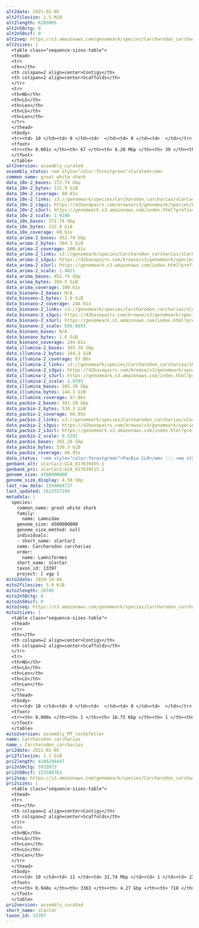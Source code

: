 ```yaml
---
alt2date: 2021-02-05
alt2filesize: 1.5 MiB
alt2length: 6205005
alt2n50ctg: 0
alt2n50scf: 0
alt2seq: https://s3.amazonaws.com/genomeark/species/Carcharodon_carcharias/sCarCar2/assembly_curated/sCarCar2.alt.cur.20210205.fasta.gz
alt2sizes: |
  <table class="sequence-sizes-table">
  <thead>
  <tr>
  <th></th>
  <th colspan=2 align=center>Contigs</th>
  <th colspan=2 align=center>Scaffolds</th>
  </tr>
  <tr>
  <th>NG</th>
  <th>LG</th>
  <th>Len</th>
  <th>LG</th>
  <th>Len</th>
  </tr>
  </thead>
  <tbody>
  <tr><td> 10 </td><td> 0 </td><td>  </td><td> 0 </td><td>  </td></tr>  <tr><td> 20 </td><td> 0 </td><td>  </td><td> 0 </td><td>  </td></tr>  <tr><td> 30 </td><td> 0 </td><td>  </td><td> 0 </td><td>  </td></tr>  <tr><td> 40 </td><td> 0 </td><td>  </td><td> 0 </td><td>  </td></tr>  <tr style="background-color:#cccccc;"><td> 50 </td><td> 0 </td><td>  </td><td> 0 </td><td>  </td></tr>  <tr><td> 60 </td><td> 0 </td><td>  </td><td> 0 </td><td>  </td></tr>  <tr><td> 70 </td><td> 0 </td><td>  </td><td> 0 </td><td>  </td></tr>  <tr><td> 80 </td><td> 0 </td><td>  </td><td> 0 </td><td>  </td></tr>  <tr><td> 90 </td><td> 0 </td><td>  </td><td> 0 </td><td>  </td></tr>  <tr><td> 100 </td><td> 0 </td><td>  </td><td> 0 </td><td>  </td></tr>  </tbody>
  <tfoot>
  <tr><th> 0.001x </th><th> 67 </th><th> 6.20 Mbp </th><th> 39 </th><th> 6.21 Mbp </th></tr>
  </tfoot>
  </table>
alt2version: assembly_curated
assembly_status: <em style="color:forestgreen">Curated</em>
common_name: great white shark
data_10x-2_bases: 272.74 Gbp
data_10x-2_bytes: 132.9 GiB
data_10x-2_coverage: 60.61x
data_10x-2_links: s3://genomeark/species/Carcharodon_carcharias/sCarCar2/genomic_data/10x/<br>
data_10x-2_s3gui: https://42basepairs.com/browse/s3/genomeark/species/Carcharodon_carcharias/sCarCar2/genomic_data/10x/
data_10x-2_s3url: https://genomeark.s3.amazonaws.com/index.html?prefix=species/Carcharodon_carcharias/sCarCar2/genomic_data/10x/
data_10x-2_scale: 1.9106
data_10x_bases: 272.74 Gbp
data_10x_bytes: 132.9 GiB
data_10x_coverage: 60.61x
data_arima-2_bases: 452.74 Gbp
data_arima-2_bytes: 284.5 GiB
data_arima-2_coverage: 100.61x
data_arima-2_links: s3://genomeark/species/Carcharodon_carcharias/sCarCar2/genomic_data/arima/<br>
data_arima-2_s3gui: https://42basepairs.com/browse/s3/genomeark/species/Carcharodon_carcharias/sCarCar2/genomic_data/arima/
data_arima-2_s3url: https://genomeark.s3.amazonaws.com/index.html?prefix=species/Carcharodon_carcharias/sCarCar2/genomic_data/arima/
data_arima-2_scale: 1.4821
data_arima_bases: 452.74 Gbp
data_arima_bytes: 284.5 GiB
data_arima_coverage: 100.61x
data_bionano-2_bases: N/A
data_bionano-2_bytes: 1.6 GiB
data_bionano-2_coverage: 244.61x
data_bionano-2_links: s3://genomeark/species/Carcharodon_carcharias/sCarCar2/genomic_data/bionano/<br>
data_bionano-2_s3gui: https://42basepairs.com/browse/s3/genomeark/species/Carcharodon_carcharias/sCarCar2/genomic_data/bionano/
data_bionano-2_s3url: https://genomeark.s3.amazonaws.com/index.html?prefix=species/Carcharodon_carcharias/sCarCar2/genomic_data/bionano/
data_bionano-2_scale: 656.6693
data_bionano_bases: N/A
data_bionano_bytes: 1.6 GiB
data_bionano_coverage: 244.61x
data_illumina-2_bases: 305.38 Gbp
data_illumina-2_bytes: 144.3 GiB
data_illumina-2_coverage: 67.86x
data_illumina-2_links: s3://genomeark/species/Carcharodon_carcharias/sCarCar2/genomic_data/illumina/<br>
data_illumina-2_s3gui: https://42basepairs.com/browse/s3/genomeark/species/Carcharodon_carcharias/sCarCar2/genomic_data/illumina/
data_illumina-2_s3url: https://genomeark.s3.amazonaws.com/index.html?prefix=species/Carcharodon_carcharias/sCarCar2/genomic_data/illumina/
data_illumina-2_scale: 1.9703
data_illumina_bases: 305.38 Gbp
data_illumina_bytes: 144.3 GiB
data_illumina_coverage: 67.86x
data_pacbio-2_bases: 301.28 Gbp
data_pacbio-2_bytes: 530.3 GiB
data_pacbio-2_coverage: 66.95x
data_pacbio-2_links: s3://genomeark/species/Carcharodon_carcharias/sCarCar2/genomic_data/pacbio/<br>
data_pacbio-2_s3gui: https://42basepairs.com/browse/s3/genomeark/species/Carcharodon_carcharias/sCarCar2/genomic_data/pacbio/
data_pacbio-2_s3url: https://genomeark.s3.amazonaws.com/index.html?prefix=species/Carcharodon_carcharias/sCarCar2/genomic_data/pacbio/
data_pacbio-2_scale: 0.5291
data_pacbio_bases: 301.28 Gbp
data_pacbio_bytes: 530.3 GiB
data_pacbio_coverage: 66.95x
data_status: '<em style="color:forestgreen">PacBio CLR</em> ::: <em style="color:forestgreen">10x</em> ::: <em style="color:forestgreen">Arima</em> ::: <em style="color:forestgreen">Illumina</em>'
genbank_alt: sCarCar2:GCA_017639455.1
genbank_pri: sCarCar2:GCA_017639515.1
genome_size: 4500000000
genome_size_display: 4.50 Gbp
last_raw_data: 1594664727
last_updated: 1612557299
metadata: |
  species:
    common_name: great white shark
    family:
      name: Lamnidae
    genome_size: 4500000000
    genome_size_method: null
    individuals:
    - short_name: sCarCar2
    name: Carcharodon carcharias
    order:
      name: Lamniformes
    short_name: sCarCar
    taxon_id: 13397
    project: [ vgp ]
mito2date: 2019-10-04
mito2filesize: 5.0 KiB
mito2length: 16745
mito2n50ctg: 0
mito2n50scf: 0
mito2seq: https://s3.amazonaws.com/genomeark/species/Carcharodon_carcharias/sCarCar2/assembly_MT_rockefeller/sCarCar2.MT.20191004.fasta.gz
mito2sizes: |
  <table class="sequence-sizes-table">
  <thead>
  <tr>
  <th></th>
  <th colspan=2 align=center>Contigs</th>
  <th colspan=2 align=center>Scaffolds</th>
  </tr>
  <tr>
  <th>NG</th>
  <th>LG</th>
  <th>Len</th>
  <th>LG</th>
  <th>Len</th>
  </tr>
  </thead>
  <tbody>
  <tr><td> 10 </td><td> 0 </td><td>  </td><td> 0 </td><td>  </td></tr>  <tr><td> 20 </td><td> 0 </td><td>  </td><td> 0 </td><td>  </td></tr>  <tr><td> 30 </td><td> 0 </td><td>  </td><td> 0 </td><td>  </td></tr>  <tr><td> 40 </td><td> 0 </td><td>  </td><td> 0 </td><td>  </td></tr>  <tr style="background-color:#cccccc;"><td> 50 </td><td> 0 </td><td style="background-color:#ff8888;">  </td><td> 0 </td><td style="background-color:#ff8888;">  </td></tr>  <tr><td> 60 </td><td> 0 </td><td>  </td><td> 0 </td><td>  </td></tr>  <tr><td> 70 </td><td> 0 </td><td>  </td><td> 0 </td><td>  </td></tr>  <tr><td> 80 </td><td> 0 </td><td>  </td><td> 0 </td><td>  </td></tr>  <tr><td> 90 </td><td> 0 </td><td>  </td><td> 0 </td><td>  </td></tr>  <tr><td> 100 </td><td> 0 </td><td>  </td><td> 0 </td><td>  </td></tr>  </tbody>
  <tfoot>
  <tr><th> 0.000x </th><th> 1 </th><th> 16.75 Kbp </th><th> 1 </th><th> 16.75 Kbp </th></tr>
  </tfoot>
  </table>
mito2version: assembly_MT_rockefeller
name: Carcharodon carcharias
name_: Carcharodon_carcharias
pri2date: 2021-02-05
pri2filesize: 1.1 GiB
pri2length: 4286294447
pri2n50ctg: 5932073
pri2n50scf: 153340763
pri2seq: https://s3.amazonaws.com/genomeark/species/Carcharodon_carcharias/sCarCar2/assembly_curated/sCarCar2.pri.cur.20210205.fasta.gz
pri2sizes: |
  <table class="sequence-sizes-table">
  <thead>
  <tr>
  <th></th>
  <th colspan=2 align=center>Contigs</th>
  <th colspan=2 align=center>Scaffolds</th>
  </tr>
  <tr>
  <th>NG</th>
  <th>LG</th>
  <th>Len</th>
  <th>LG</th>
  <th>Len</th>
  </tr>
  </thead>
  <tbody>
  <tr><td> 10 </td><td> 11 </td><td> 31.74 Mbp </td><td> 1 </td><td> 239.77 Mbp </td></tr>  <tr><td> 20 </td><td> 29 </td><td> 19.42 Mbp </td><td> 3 </td><td> 205.64 Mbp </td></tr>  <tr><td> 30 </td><td> 57 </td><td> 12.96 Mbp </td><td> 5 </td><td> 199.47 Mbp </td></tr>  <tr><td> 40 </td><td> 100 </td><td> 9.05 Mbp </td><td> 8 </td><td> 173.48 Mbp </td></tr>  <tr style="background-color:#cccccc;"><td> 50 </td><td> 162 </td><td style="background-color:#88ff88;"> 5.93 Mbp </td><td> 11 </td><td style="background-color:#88ff88;"> 153.34 Mbp </td></tr>  <tr><td> 60 </td><td> 258 </td><td> 3.77 Mbp </td><td> 14 </td><td> 137.46 Mbp </td></tr>  <tr><td> 70 </td><td> 416 </td><td> 2.13 Mbp </td><td> 17 </td><td> 118.54 Mbp </td></tr>  <tr><td> 80 </td><td> 738 </td><td> 0.95 Mbp </td><td> 22 </td><td> 54.60 Mbp </td></tr>  <tr><td> 90 </td><td> 1536 </td><td> 310.15 Kbp </td><td> 37 </td><td> 9.48 Mbp </td></tr>  <tr><td> 100 </td><td> 0 </td><td>  </td><td> 0 </td><td>  </td></tr>  </tbody>
  <tfoot>
  <tr><th> 0.948x </th><th> 3363 </th><th> 4.27 Gbp </th><th> 718 </th><th> 4.29 Gbp </th></tr>
  </tfoot>
  </table>
pri2version: assembly_curated
short_name: sCarCar
taxon_id: 13397
---
```

